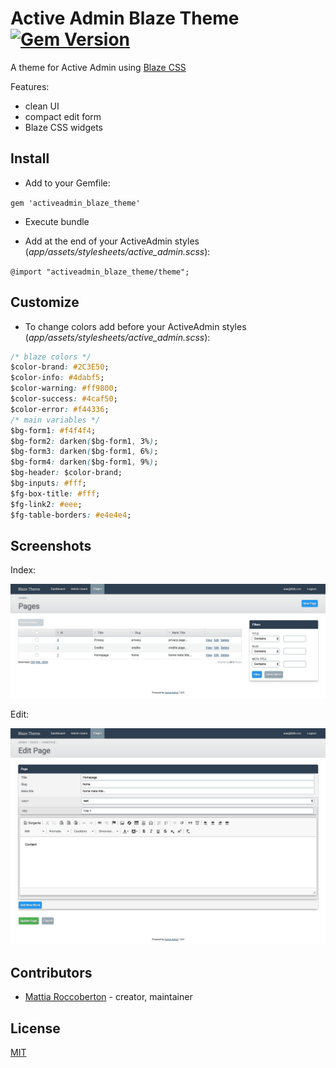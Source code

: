 # Active Admin Blaze Theme [![Gem Version](https://badge.fury.io/rb/activeadmin_blaze_theme.svg)](https://badge.fury.io/rb/activeadmin_blaze_theme)

A theme for Active Admin using [Blaze CSS](http://blazecss.com/)

Features:

- clean UI
- compact edit form
- Blaze CSS widgets

## Install

- Add to your Gemfile:

`gem 'activeadmin_blaze_theme'`

- Execute bundle

- Add at the end of your ActiveAdmin styles (_app/assets/stylesheets/active_admin.scss_):

`@import "activeadmin_blaze_theme/theme";`

## Customize

- To change colors add before your ActiveAdmin styles (_app/assets/stylesheets/active_admin.scss_):

```css
/* blaze colors */
$color-brand: #2C3E50;
$color-info: #4dabf5;
$color-warning: #ff9800;
$color-success: #4caf50;
$color-error: #f44336;
/* main variables */
$bg-form1: #f4f4f4;
$bg-form2: darken($bg-form1, 3%);
$bg-form3: darken($bg-form1, 6%);
$bg-form4: darken($bg-form1, 9%);
$bg-header: $color-brand;
$bg-inputs: #fff;
$fg-box-title: #fff;
$fg-link2: #eee;
$fg-table-borders: #e4e4e4;
```

## Screenshots

Index:

![index](screenshot1.jpg)

Edit:

![edit](screenshot2.jpg)

## Contributors

- [Mattia Roccoberton](http://blocknot.es) - creator, maintainer

## License

[MIT](LICENSE)
